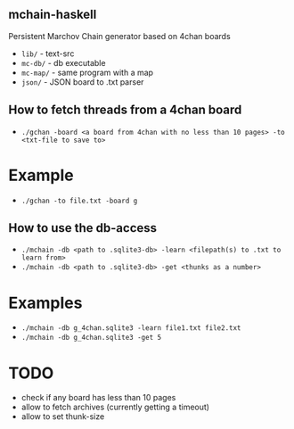 ## mchain-haskell
Persistent Marchov Chain generator based on 4chan boards

* `lib/`    - text-src
* `mc-db/`  - db executable
* `mc-map/` - same program with a map
* `json/`   - JSON board to .txt parser


## How to fetch threads from a 4chan board


* `./gchan -board <a board from 4chan with no less than 10 pages> -to <txt-file to save to>`

# Example

* `./gchan -to file.txt -board g`

## How to use the db-access

* `./mchain -db <path to .sqlite3-db> -learn <filepath(s) to .txt to learn from>`
* `./mchain -db <path to .sqlite3-db> -get <thunks as a number>`

# Examples

* `./mchain -db g_4chan.sqlite3 -learn file1.txt file2.txt`
* `./mchain -db g_4chan.sqlite3 -get 5`


# TODO

* check if any board has less than 10 pages
* allow to fetch archives (currently getting a timeout)
* allow to set thunk-size